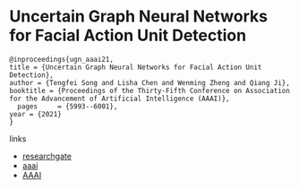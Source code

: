 # Uncertain Graph Neural Networks for Facial Action Unit Detection

```
@inproceedings{ugn_aaai21,
title = {Uncertain Graph Neural Networks for Facial Action Unit Detection},
author = {Tengfei Song and Lisha Chen and Wenming Zheng and Qiang Ji},
booktitle = {Proceedings of the Thirty-Fifth Conference on Association for the Advancement of Artificial Intelligence (AAAI)},
  pages	    = {5993--6001},
year = {2021}
}
```

links
- [researchgate](https://www.researchgate.net/publication/346853340_Uncertain_Graph_Neural_Networks_for_Facial_Action_Unit_Detection)
- [aaai](https://www.aaai.org/AAAI21Papers/AAAI-3021.SongT.pdf)
- [AAAI](https://ojs.aaai.org/index.php/AAAI/article/view/16748)